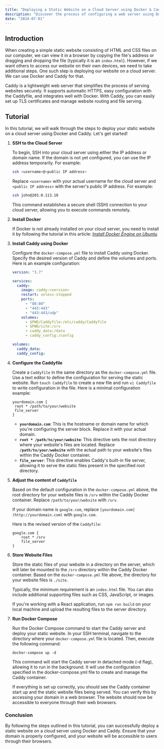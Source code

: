 ```yaml
---
title: "Deploying a Static Website on a Cloud Server using Docker & Caddy"
description: "Discover the process of configuring a web server using Docker and Caddy, empowering you to deploy your static website on a cloud server with ease and efficiency."
date: "2024-07-01"
---
```


## Introduction
When creating a simple static website consisting of HTML and CSS files on our computer, we can view it in a browser by copying the file's address or dragging and dropping the file (typically it is an `index.html`). However, if we want others to access our website on their own devices, we need to take additional steps. One such step is deploying our website on a cloud server. We can use Docker and Caddy for that.

Caddy is a lightweight web server that simplifies the process of serving websites securely. It supports automatic HTTPS, easy configuration with the Caddyfile, and integrates well with Docker. With Caddy, you can easily set up TLS certificates and manage website routing and file serving.

## Tutorial
In this tutorial, we will walk through the steps to deploy your static website on a cloud server using Docker and Caddy. Let's get started!

1. **SSH to the Cloud Server**
   
   To begin, SSH into your cloud server using either the IP address or domain name. If the domain is not yet configured, you can use the IP address temporarily. For example:

   ```bash
   ssh <username>@<public IP address>
   ```

   Replace `<username>` with your actual username for the cloud server and `<public IP address>` with the server's public IP address. For example:

   ```bash
   ssh john@203.0.113.10
   ```

   This command establishes a secure shell (SSH) connection to your cloud server, allowing you to execute commands remotely.


2. **Install Docker**
   
   If Docker is not already installed on your cloud server, you need to install it by following the tutorial in this article: [*Install Docker Engine on Ubuntu*](https://docs.docker.com/engine/install/ubuntu/)


3. **Install Caddy using Docker**
   
   Configure the `docker-compose.yml` file to install Caddy using Docker. Specify the desired version of Caddy and define the volumes and ports. Here is an example configuration:
   
   ```yaml
   version: "3.7"
   
   services:
     caddy:
       image: caddy:<version>
       restart: unless-stopped
       ports:
         - "80:80"
         - "443:443"
         - "443:443/udp"
       volumes:
         - $PWD/Caddyfile:/etc/caddy/Caddyfile
         - $PWD/site:/srv
         - caddy_data:/data
         - caddy_config:/config
   
   volumes:
     caddy_data:
     caddy_config:
   ```


4. **Configure the Caddyfile**
   
   Create a `Caddyfile` in the same directory as the `docker-compose.yml` file. Use a text editor to define the configuration for serving the static website. Run `touch Caddyfile` to create a new file and run `vi Caddyfile` to write configuration in the file. Here is a minimal configuration example:
   ```
   yourdomain.com {
    root * /path/to/your/website
    file_server
   }
   ```
   - **`yourdomain.com`**: This is the hostname or domain name for which you're configuring the server block. Replace it with your actual domain.
   - **`root * /path/to/your/website`**: This directive sets the root directory where your website's files are located. Replace **`/path/to/your/website`** with the actual path to your website's files within the Caddy Docker container.
   - **`file_server`**: This directive enables Caddy's built-in file server, allowing it to serve the static files present in the specified root directory.


5. **Adjust the content of `Caddyfile`**
   
   Based on the default configuration in the `docker-compose.yml` above, the root directory for your website files is `/srv` within the Caddy Docker container. Replace `/path/to/your/website` with `/srv`.
   
   If your domain name is `google.com`, replace `[yourdomain.com](http://yourdomain.com)` with `google.com`.
   
   Here is the revised version of the `Caddyfile`:
   
   ```
   google.com {
       root * /srv
       file_server
   }
   ```


6. **Store Website Files**
   
   Store the static files of your website in a directory on the server, which will later be mounted to the `/srv` directory within the Caddy Docker container. Based on the `docker-compose.yml` file above, the directory for your website files is `./site`.
   
   Typically, the minimum requirement is an `index.html` file. You can also include additional supporting files such as CSS, JavaScript, or images.

   If you're working with a React application, run `npm run build` on your local machine and upload the resulting files to the server directory.


7. **Run Docker Compose**
   
   Run the Docker Compose command to start the Caddy server and deploy your static website. In your SSH terminal, navigate to the directory where your `docker-compose.yml` file is located. Then, execute the following command:
   ```
   docker-compose up -d
   ```

   This command will start the Caddy server in detached mode (-d flag), allowing it to run in the background. It will use the configuration specified in the docker-compose.yml file to create and manage the Caddy container.

   If everything is set up correctly, you should see the Caddy container start up and the static website files being served. You can verify this by accessing your domain in a web browser. The website should now be accessible to everyone through their web browsers.


### Conclusion
By following the steps outlined in this tutorial, you can successfully deploy a static website on a cloud server using Docker and Caddy. Ensure that your domain is properly configured, and your website will be accessible to users through their browsers.
